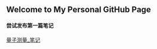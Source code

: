 ## Welcome to My Personal GitHub Page

#### 尝试发布第一篇笔记
[量子测量_笔记](https://physix2020.github.io/blogplace/1.html)


